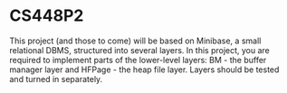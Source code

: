 # CS448P2
This project (and those to come) will be based on Minibase, a small relational DBMS, structured into several layers. In this project, you are required to implement parts of the lower-level layers: BM - the buffer manager layer and HFPage - the heap file layer. Layers should be tested and turned in separately.
